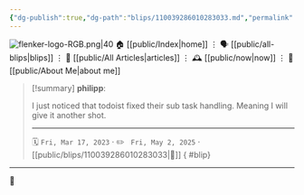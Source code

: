```yaml
---
{"dg-publish":true,"dg-path":"blips/110039286010283033.md","permalink":"/blips/110039286010283033/","title":"philipp on mastodon @ 2023-03-17"}
---
```



<div class="transclusion internal-embed is-loaded"><div class="markdown-embed">




![flenker-logo-RGB.png|40](/img/user/attachments/flenker-logo-RGB.png)
🏠 [[public/Index\|home]]  ⋮ 🗣️ [[public/all-blips\|blips]] ⋮  📝 [[public/All Articles\|articles]]  ⋮ 🕰️ [[public/now\|now]] ⋮ 🪪 [[public/About Me\|about me]]


</div></div>


> [!summary] **philipp**:
>
> I just noticed that todoist fixed their sub task handling. Meaning I will give it another shot.
> - - -
>
> 🗓️ <code>Fri, Mar 17, 2023</code>  · ✏️ <code> Fri, May 2, 2025</code>  · [[public/blips/110039286010283033\|🔗]]
{ #blip}


- - -

 👾
